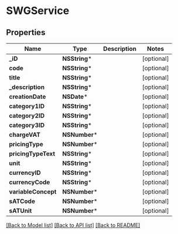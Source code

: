 # SWGService

## Properties
Name | Type | Description | Notes
------------ | ------------- | ------------- | -------------
**_iD** | **NSString*** |  | [optional] 
**code** | **NSString*** |  | [optional] 
**title** | **NSString*** |  | [optional] 
**_description** | **NSString*** |  | [optional] 
**creationDate** | **NSDate*** |  | [optional] 
**category1ID** | **NSString*** |  | [optional] 
**category2ID** | **NSString*** |  | [optional] 
**category3ID** | **NSString*** |  | [optional] 
**chargeVAT** | **NSNumber*** |  | [optional] 
**pricingType** | **NSNumber*** |  | [optional] 
**pricingTypeText** | **NSString*** |  | [optional] 
**unit** | **NSString*** |  | [optional] 
**currencyID** | **NSString*** |  | [optional] 
**currencyCode** | **NSString*** |  | [optional] 
**variableConcept** | **NSNumber*** |  | [optional] 
**sATCode** | **NSNumber*** |  | [optional] 
**sATUnit** | **NSNumber*** |  | [optional] 

[[Back to Model list]](../README.md#documentation-for-models) [[Back to API list]](../README.md#documentation-for-api-endpoints) [[Back to README]](../README.md)


